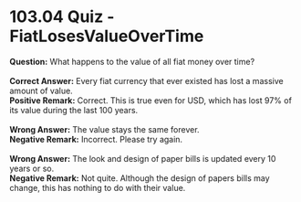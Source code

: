 # 103.04 Quiz - FiatLosesValueOverTime

**Question:** What happens to the value of all fiat money over time?\
\
**Correct Answer:** Every fiat currency that ever existed has lost a massive amount of value.\
**Positive Remark:** Correct. This is true even for USD, which has lost 97% of its value during the last 100 years.\
\
**Wrong Answer:** The value stays the same forever.\
**Negative Remark:** Incorrect. Please try again.\
\
**Wrong Answer:** The look and design of paper bills is updated every 10 years or so.\
**Negative Remark:** Not quite. Although the design of papers bills may change, this has nothing to do with their value.
